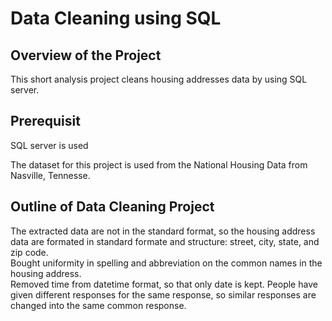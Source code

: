 # Data Cleaning using SQL
## Overview of the Project
This short analysis project cleans housing addresses data by using SQL server. 

## Prerequisit  
SQL server is used  

The dataset for this project is used from the National Housing Data from Nasville, Tennesse.

## Outline of Data Cleaning Project
The extracted data are not in the standard format, so the housing address data are formated in standard formate and structure: street, city, state, and zip code.  
Bought uniformity in spelling and abbreviation  on the common names in the housing address.  
Removed time from datetime format, so that only date is kept.
People have given different responses for the same response, so similar responses are changed into the same common response.  
